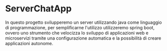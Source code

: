 # ServerChatApp

In questo progetto svilupperemo un server utilizzando java come linguaggio di programmazione, per semplificarne l'utilizzo utilizzeremo spring boot, 
ovvero uno strumento che velocizza lo sviluppo di applicazioni web e microservizi tramite una configurazione automatica e la possibilità di creare applicazioni autonome. 